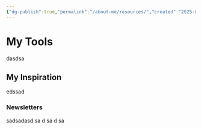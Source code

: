 ```yaml
---
{"dg-publish":true,"permalink":"/about-me/resources/","created":"2025-07-15T14:25:30.142+03:00","updated":"2025-07-15T14:26:25.021+03:00"}
---
```


# My Tools

dasdsa
## My Inspiration

edssad
### Newsletters

sadsadasd
sa
d
sa
d
sa